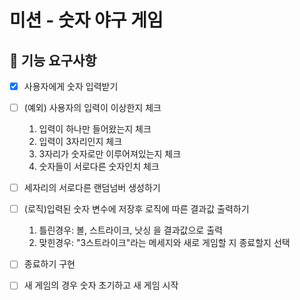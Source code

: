 # 미션 - 숫자 야구 게임

## 🚀 기능 요구사항
- [x] 사용자에게 숫자 입력받기

- [ ] (예외) 사용자의 입력이 이상한지 체크
  1. 입력이 하나만 들어왔는지 체크
  2. 입력이 3자리인지 체크
  3. 3자리가 숫자로만 이루어져있는지 체크
  4. 숫자들이 서로다른 숫자인치 체크
- [ ] 세자리의 서로다른 랜덤넘버 생성하기
- [ ] (로직)입력된 숫자 변수에 저장후 로직에 따른 결과값 출력하기
  1. 틀린경우: 볼, 스트라이크, 낫싱 을 결과값으로 출력
  2. 맞힌경우: "3스트라이크"라는 메세지와 새로 게임할 지 종료할지 선택
- [ ] 종료하기 구현
- [ ] 새 게임의 경우 숫자 초기하고 새 게임 시작

<br>


